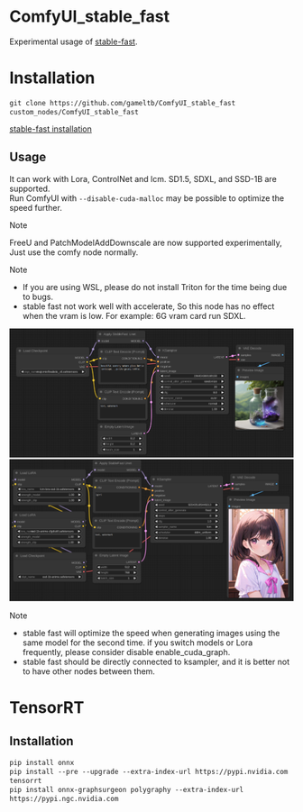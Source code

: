 # ComfyUI_stable_fast

Experimental usage of [stable-fast](https://github.com/chengzeyi/stable-fast).

# Installation

```
git clone https://github.com/gameltb/ComfyUI_stable_fast custom_nodes/ComfyUI_stable_fast
```

[stable-fast installation](https://github.com/chengzeyi/stable-fast?tab=readme-ov-file#installation)

## Usage

It can work with Lora, ControlNet and lcm. SD1.5, SDXL, and SSD-1B are supported.  
Run ComfyUI with `--disable-cuda-malloc` may be possible to optimize the speed further.

> [!NOTE]
> FreeU and PatchModelAddDownscale are now supported experimentally, Just use the comfy node normally.

> [!NOTE]
> 
> - If you are using WSL, please do not install Triton for the time being due to bugs. 
> - stable fast not work well with accelerate, So this node has no effect when the vram is low. For example: 6G vram card run SDXL.  

![sd1.5](asset/scr.png)
![ssd-1b](asset/scr1.png)

> [!NOTE]
>
> - stable fast will optimize the speed when generating images using the same model for the second time. if you switch models or Lora frequently, please consider disable enable_cuda_graph.
> - stable fast should be directly connected to ksampler, and it is better not to have other nodes between them.

# TensorRT
## Installation

```
pip install onnx
pip install --pre --upgrade --extra-index-url https://pypi.nvidia.com tensorrt
pip install onnx-graphsurgeon polygraphy --extra-index-url https://pypi.ngc.nvidia.com
```
